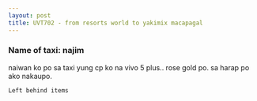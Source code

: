 ```yaml
---
layout: post
title: UVT702 - from resorts world to yakimix macapagal
---
```


### Name of taxi: najim

naiwan ko po sa taxi yung cp ko na vivo 5 plus.. rose gold po. sa harap po ako nakaupo.

```Left behind items```
